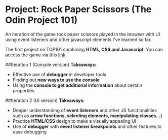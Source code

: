 # Project: Rock Paper Scissors (The Odin Project 101)
An iteration of the game rock paper scissors played in the browser with UI using event listeners and other javascript elements I've learned so far.

The first project on TOP101 combining **HTML, CSS and Javascript**. You can access the game via this [link](https://danthenoodleman.github.io/rock-paper-scissors/).

##Iteration 1 (Console version)
**Takeaways:**
* Effective use of **debugger** in developer tools
* Finding out **new ways to use the console**
* Using the **console to get additional information** about certain properties

##Iteration 2 (UI version)
**Takeaways:**
* Deeper understanding of **event listeners** and other JS functionalities such as **arrow functions, selecting elements, manipulating classes...)**
* Practice **HTML/CSS** design to make a visually appealing UI
* Use of **debugger** with **event listener breakpoints** and other features to ease debugging

